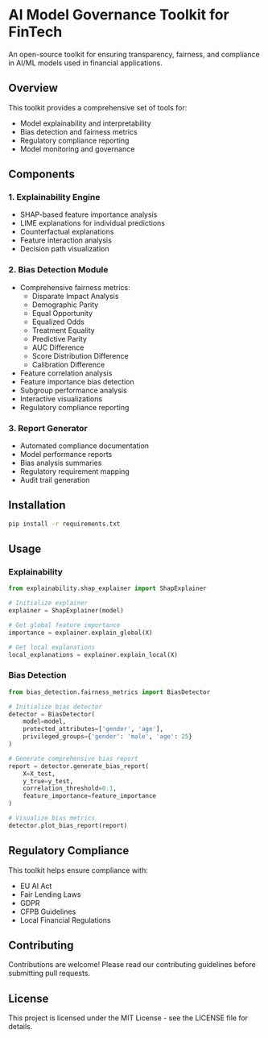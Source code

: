 # AI Model Governance Toolkit for FinTech

An open-source toolkit for ensuring transparency, fairness, and compliance in AI/ML models used in financial applications.

## Overview

This toolkit provides a comprehensive set of tools for:
- Model explainability and interpretability
- Bias detection and fairness metrics
- Regulatory compliance reporting
- Model monitoring and governance

## Components

### 1. Explainability Engine
- SHAP-based feature importance analysis
- LIME explanations for individual predictions
- Counterfactual explanations
- Feature interaction analysis
- Decision path visualization

### 2. Bias Detection Module
- Comprehensive fairness metrics:
  - Disparate Impact Analysis
  - Demographic Parity
  - Equal Opportunity
  - Equalized Odds
  - Treatment Equality
  - Predictive Parity
  - AUC Difference
  - Score Distribution Difference
  - Calibration Difference
- Feature correlation analysis
- Feature importance bias detection
- Subgroup performance analysis
- Interactive visualizations
- Regulatory compliance reporting

### 3. Report Generator
- Automated compliance documentation
- Model performance reports
- Bias analysis summaries
- Regulatory requirement mapping
- Audit trail generation

## Installation

```bash
pip install -r requirements.txt
```

## Usage

### Explainability

```python
from explainability.shap_explainer import ShapExplainer

# Initialize explainer
explainer = ShapExplainer(model)

# Get global feature importance
importance = explainer.explain_global(X)

# Get local explanations
local_explanations = explainer.explain_local(X)
```

### Bias Detection

```python
from bias_detection.fairness_metrics import BiasDetector

# Initialize bias detector
detector = BiasDetector(
    model=model,
    protected_attributes=['gender', 'age'],
    privileged_groups={'gender': 'male', 'age': 25}
)

# Generate comprehensive bias report
report = detector.generate_bias_report(
    X=X_test,
    y_true=y_test,
    correlation_threshold=0.1,
    feature_importance=feature_importance
)

# Visualize bias metrics
detector.plot_bias_report(report)
```

## Regulatory Compliance

This toolkit helps ensure compliance with:
- EU AI Act
- Fair Lending Laws
- GDPR
- CFPB Guidelines
- Local Financial Regulations

## Contributing

Contributions are welcome! Please read our contributing guidelines before submitting pull requests.

## License

This project is licensed under the MIT License - see the LICENSE file for details. 